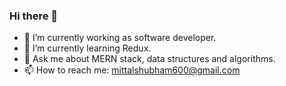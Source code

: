 ### Hi there 👋

<!--
**Shubsm/Shubsm** is a ✨ _special_ ✨ repository because its `README.md` (this file) appears on your GitHub profile.

Here are some ideas to get you started:
-->

- 🔭 I’m currently working as software developer.
- 🌱 I’m currently learning Redux.
- 💬 Ask me about MERN stack, data structures and algorithms.
- 📫 How to reach me: mittalshubham600@gmail.com


